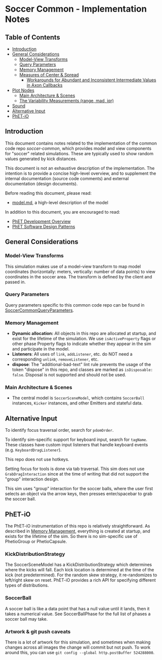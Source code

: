 # Soccer Common - Implementation Notes

## Table of Contents

- [Introduction](#introduction)
- [General Considerations](#general-considerations)
  - [Model-View Transforms](#model-view-transforms)
  - [Query Parameters](#query-parameters)
  - [Memory Management](#memory-management)
  - [Measures of Center & Spread](#measures-of-center--spread)
    - [Workarounds for Abundant and Inconsistent Intermediate Values in Axon Callbacks](#workarounds-for-abundant-and-inconsistent-intermediate-values-in-axon-callbacks)
- [Plot Nodes](#plot-nodes)
  - [Main Architecture & Scenes](#main-architecture--scenes)
  - [The Variability Measurements (range, mad, iqr)](#the-variability-measurements-range-mad-iqr)
- [Sound](#sound)
- [Alternative Input](#alternative-input)
- [PhET-iO](#phet-io)

## Introduction

This document contains notes related to the implementation of the common code repo _soccer-common_, which provides model
and view components for "soccer" related simulations. These are typically used to show random values generated by kick
distances.

This document is not an exhaustive description of the implementation. The intention is to provide a concise high-level
overview, and to supplement the internal documentation (source code comments) and external documentation (design
documents).

Before reading this document, please read:

- [model.md](./model.md), a high-level description of the model

In addition to this document, you are encouraged to read:

- [PhET Development Overview](https://github.com/phetsims/phet-info/blob/main/doc/phet-development-overview.md)
- [PhET Software Design Patterns](https://github.com/phetsims/phet-info/blob/main/doc/phet-software-design-patterns.md)

## General Considerations

### Model-View Transforms

This simulation makes use of a model-view transform to map model coordinates (horizontally: meters, vertically: number
of data points) to view coordinates in the soccer area. The transform is defined by the client and passed in.

### Query Parameters

Query parameters specific to this common code repo can be found in [SoccerCommonQueryParameters](https://github.com/phetsims/soccer-common/blob/main/js/SoccerCommonQueryParameters.ts).

### Memory Management

- **Dynamic allocation:** All objects in this repo are allocated at startup, and exist for the lifetime of the
  simulation. We use `isActiveProperty` flags or other phase Property flags to indicate whether they appear in the sim
  and participate in the model.
- **Listeners**: All uses of `link`, `addListener`, etc. do NOT need a corresponding `unlink`, `removeListener`, etc.
- **dispose**: The "additional-bad-text" lint rule prevents the usage of the token "dispose" in this repo, and classes are marked
  as `isDisposable: false`. Disposal is not supported and should not be used.

### Main Architecture & Scenes

- The central model is `SoccerSceneModel`, which contains `SoccerBall` instances, `Kicker` instances, and other Emitters
  and stateful data.

## Alternative Input

To identify focus traversal order, search for `pdomOrder`.

To identify sim-specific support for keyboard input, search for `tagName`. These classes have custom input listeners
that handle keyboard events (e.g. `KeyboardDragListener`).

This repo does not use hotkeys.

Setting focus for tools is done via tab traversal. This sim does not use `GrabDragInteraction` since at the time of
writing that did not support the "group" interaction design.

This sim uses "group" interaction for the soccer balls, where the user first selects an object via the arrow keys, then
presses enter/spacebar to grab the soccer ball.

## PhET-iO

The PhET-iO instrumentation of this repo is relatively straightforward. As described
in [Memory Management](#memory-management), everything is created at startup, and exists for the lifetime of the sim. So
there is no sim-specific use of PhetioGroup or PhetioCapsule.

### KickDistributionStrategy

The SoccerSceneModel has a KickDistributionStrategy which determines where the kicks will fall. Each kick location is
determined at the time of the kick (not predetermined). For the random skew strategy, it re-randomizes to left/right
skew on reset. PhET-iO provides a rich API for specifying different types of distributions.

### SoccerBall

A soccer ball is like a data point that has a null value until it lands, then it takes a numerical value. See
SoccerBallPhase for the full list of phases a soccer ball may take.

### Artwork & git push caveats

There is a lot of artwork for this simulation, and sometimes when making changes across all images the change will
commit but not push. To work around this, you can use `git config --global http.postBuffer 524288000`.
